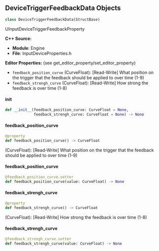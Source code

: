 ## DeviceTriggerFeedbackData Objects

```python
class DeviceTriggerFeedbackData(StructBase)
```

UInputDeviceTriggerFeedbackProperty

**C++ Source:**

- **Module**: Engine
- **File**: InputDeviceProperties.h

**Editor Properties:** (see get_editor_property/set_editor_property)

- ``feedback_position_curve`` (CurveFloat):  [Read-Write] What position on the trigger that the feedback should be applied to over time (1-9)
- ``feedback_strengh_curve`` (CurveFloat):  [Read-Write] How strong the feedback is over time (1-8)

<a id="unreal.DeviceTriggerFeedbackData.__init__"></a>

#### __init__

```python
def __init__(feedback_position_curve: CurveFloat = None,
             feedback_strengh_curve: CurveFloat = None) -> None
```

<a id="unreal.DeviceTriggerFeedbackData.feedback_position_curve"></a>

#### feedback_position_curve

```python
@property
def feedback_position_curve() -> CurveFloat
```

(CurveFloat):  [Read-Write] What position on the trigger that the feedback should be applied to over time (1-9)

<a id="unreal.DeviceTriggerFeedbackData.feedback_position_curve"></a>

#### feedback_position_curve

```python
@feedback_position_curve.setter
def feedback_position_curve(value: CurveFloat) -> None
```

<a id="unreal.DeviceTriggerFeedbackData.feedback_strengh_curve"></a>

#### feedback_strengh_curve

```python
@property
def feedback_strengh_curve() -> CurveFloat
```

(CurveFloat):  [Read-Write] How strong the feedback is over time (1-8)

<a id="unreal.DeviceTriggerFeedbackData.feedback_strengh_curve"></a>

#### feedback_strengh_curve

```python
@feedback_strengh_curve.setter
def feedback_strengh_curve(value: CurveFloat) -> None
```

<a id="unreal.DeviceTriggerTriggerResistanceData"></a>